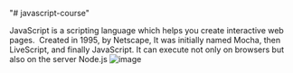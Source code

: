 "# javascript-course" 

JavaScript is a scripting language which helps you create interactive web pages. 
Created in 1995, by Netscape, It was initially named Mocha, then LiveScript, and finally JavaScript.
It can execute not only on browsers but also on the server Node.js
![image](https://user-images.githubusercontent.com/41924314/127472963-22190de7-83a0-4d23-9059-2d31efc901a7.png)


